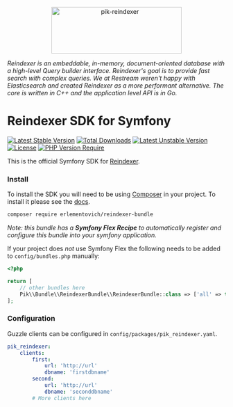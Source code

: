 <p align="center">
  <a href="https://sentry.io/?utm_source=github&utm_medium=logo" target="_blank">
    <img src="https://i.ibb.co/r2JSLGm/reindexer.png" alt="pik-reindexer" width="300" height="107">
  </a>
</p>

_Reindexer is an embeddable, in-memory, document-oriented database with a high-level Query builder interface. Reindexer's goal is to provide fast search with complex queries. We at Restream weren't happy with Elasticsearch and created Reindexer as a more performant alternative. The core is written in C++ and the application level API is in Go._

# Reindexer SDK for Symfony

[![Latest Stable Version](http://poser.pugx.org/erlementovich/reindexer-bundle/v)](https://packagist.org/packages/erlementovich/reindexer-bundle)
[![Total Downloads](http://poser.pugx.org/erlementovich/reindexer-bundle/downloads)](https://packagist.org/packages/erlementovich/reindexer-bundle)
[![Latest Unstable Version](http://poser.pugx.org/erlementovich/reindexer-bundle/v/unstable)](https://packagist.org/packages/erlementovich/reindexer-bundle)
[![License](http://poser.pugx.org/erlementovich/reindexer-bundle/license)](https://packagist.org/packages/erlementovich/reindexer-bundle)
[![PHP Version Require](http://poser.pugx.org/erlementovich/reindexer-bundle/require/php)](https://packagist.org/packages/erlementovich/reindexer-bundle)

This is the official Symfony SDK for [Reindexer](https://github.com/Restream/reindexer).

### Install

To install the SDK you will need to be using [Composer]([https://getcomposer.org/)
in your project. To install it please see the [docs](https://getcomposer.org/download/).

```bash
composer require erlementovich/reindexer-bundle
```

_Note: this bundle has a **Symfony Flex Recipe** to automatically register and configure this bundle into your symfony application._

If your project does *not* use Symfony Flex the following needs to be added to `config/bundles.php` manually:

```php
<?php

return [
    // other bundles here
    Pik\\Bundle\\ReindexerBundle\\ReindexerBundle::class => ['all' => true],
];
```
### Configuration

Guzzle clients can be configured in `config/packages/pik_reindexer.yaml`.

```yaml
pik_reindexer:
    clients:
        first:
            url: 'http://url'
            dbname: 'firstdbname'
        second:
            url: 'http://url'
            dbname: 'seconddbname'
        # More clients here
```
